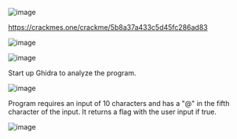 ![image](https://user-images.githubusercontent.com/93418272/182598719-6dd6c5c9-048f-48f2-bf24-d3a66f485755.png)

https://crackmes.one/crackme/5b8a37a433c5d45fc286ad83

![image](https://user-images.githubusercontent.com/93418272/182598764-0f8efa5a-0e44-4d01-9a9a-cebc10fa3747.png)

![image](https://user-images.githubusercontent.com/93418272/182598780-03af9505-1c02-4183-bbd4-c21c84d7ae31.png)

Start up Ghidra to analyze the program. 

![image](https://user-images.githubusercontent.com/93418272/182598806-18841bee-598a-41f3-848a-49c9f472e2ee.png)

Program requires an input of 10 characters and has a "@" in the fifth character of the input. It returns a flag with the user input if true.

![image](https://user-images.githubusercontent.com/93418272/182598862-a4ca9980-c55a-4411-bb1f-4d36230d36ee.png)

